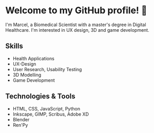 # Welcome to my GitHub profile! 👋

I'm Marcel, a Biomedical Scientist with a master's degree in Digital Healthcare. I'm interested in UX design, 3D and game development. 

## Skills

* Health Applications 
* UX-Design
* User Research, Usability Testing
* 3D Modelling 
* Game Development 

## Technologies & Tools

* HTML, CSS, JavaScript, Python
* Inkscape, GIMP, Scribus, Adobe XD
* Blender
* Ren'Py
